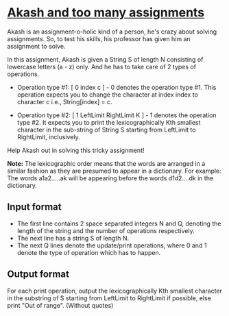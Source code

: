 # [Akash and too many assignments][link]

Akash is an assignment-o-holic kind of a person, he's crazy about solving assignments. So, to test his skills, his professor has given him an assignment to solve.

In this assignment, Akash is given a String S of length N consisting of lowercase letters (a - z) only. And he has to take care of 2 types of operations.

- Operation type #1: [ 0 index c ] - 0 denotes the operation type #1. This operation expects you to change the character at index index to character c i.e., String[index] = c.

- Operation type #2: [ 1 LeftLimit RightLimit K ] - 1 denotes the operation type #2. It expects you to print the lexicographically Kth smallest character in the sub-string of String S starting from LeftLimit to RightLimit, inclusively.

Help Akash out in solving this tricky assignment!

**Note:** The lexicographic order means that the words are arranged in a similar fashion as they are presumed to appear in a dictionary. For example: The words a1a2.....ak will be appearing before the words d1d2....dk in the dictionary.

## Input format

- The first line contains 2 space separated integers N and Q, denoting the length of the string and the number of operations respectively.
- The next line has a string S of length N.
- The next Q lines denote the update/print operations, where 0 and 1 denote the type of operation which has to happen.

## Output format

For each print operation, output the lexicographically Kth smallest character in the substring of S starting from LeftLimit to RightLimit if possible, else print "Out of range". (Without quotes)

[link]: https://www.hackerearth.com/practice/data-structures/advanced-data-structures/segment-trees/practice-problems/algorithm/akash-and-too-many-assignments/

